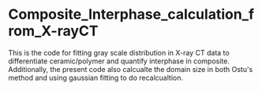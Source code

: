 # Composite_Interphase_calculation_from_X-rayCT
This is the code for fitting gray scale distribution in X-ray CT data to differentiate ceramic/polymer and quantify interphase in composite.
Additionally, the present code also calcualte the domain size in both Ostu's method and using gaussian fitting to do recalcualtion.
